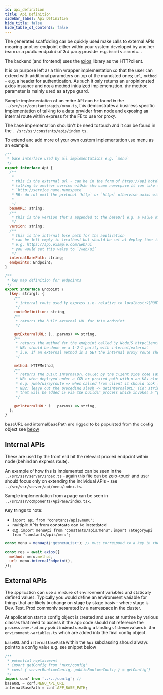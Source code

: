```yaml
---
id: api_definition
title: Api Definition
sidebar_label: Api Definition
hide_title: false
hide_table_of_contents: false
---
```


The generated scaffolding can be quickly used make calls to external APIs
meaning another endpoint either within your system developed by another team or
a public endpoint of 3rd party provider e.g. `hotels.com` etc...

The backend (and frontend) uses the [axios](https://github.com/axios/axios)
library as the HTTPclient.

It is on purpose left as a thin wrapper implementation so that the user can
extend with additional parameters on top of the mandated ones; `url`, `method` -
e.g. a header for authentication. As such it only returns an unopinionated axios
Instance and not a method initialized implementation. the method parameter is
mainly used as a type guard.

Sample implementation of an entire API can be found in the
```../src/ssr/constants/apis/menu.ts```, this demonstrates a business
specific implementation of talking to a data provider from node and exposing an
internal route within express for the FE to use for proxy.

The base implementation shouldn't be need to touch and it can be found in the
```../src/ssr/constants/apis/index.ts```.

To extend and add more of your own custom implementation use menu as an example.

```javascript
/**
 * base interface used by all implementations e.g. `menu`
 */
export interface Api {
  /**
   *
   * this is the external url - can be in the form of https://api.hotels.com/foo or when used inside a Kubernetes cluster
   * talking to another service within the same namespace it can take the form of `http://service_name` or
   * `http://service_name.namespace`
   * NB: do not omit the protocol `http` or `https` otherwise axios will default to localhost:80 as it will not recognize it as a valid TLD.
   *
   */
  baseURL: string;
  /**
   * this is the version that's appended to the baseUrl e.g. a value of `v2` => `https://api.hotels.com/foo/v2` || `http://service_name.namespace/v2`
   */
  version: string;
  /**
   * this is the internal base path for the application
   * can be left empty in localhost but should be set at deploy time if your application is not run under the root of your domain
   * e.g. https://app.example.com/web/ui
   * you would set this value to `/web/ui`
   */
  internalBasePath: string;
  endpoints: Endpoint;
}

/**
 * key map definition for endpoints
 */
export interface Endpoint {
  [key: string]: {
    /**
     * internal route used by express i.e. relative to localhost:${PORT}/myroute
     */
    routeDefinition: string,
    /**
     * returns the built external URL for this endpoint
     */

    getExternalURL: (...params) => string,
    /**
     * returns the method for the endpoint called by NodeJS httpclient(axios)
     * NB: should be done on a 1-2-1 parity with internal/external
     * i.e. if an external method is a GET the internal proxy route should also be a GET
     */

    method: HTTPMethod,
    /**
     * returns the built internalUrl called by the client side code (axios) a.k.a BFF
     * NB: when deployed under a CDN or proxied path within an K8s cluster this will be included
     * e.g. /web/ui/myroute => when called from client it should look like this https://app.example.com/web/ui/myroute
     * NB2: leave out the preceding slash => getInternalURL: (id: string) => `deletemenu/${id}`,
     * that will be added in via the builder process which invokes a "private" method within the Api base class.
     */

    getInternalURL: (...params) => string,
  };
}
```

baseURL and internalBasePath are rigged to be populated from the config
object see [below](####config)

## Internal APIs

These are used by the front end hit the relevant proxied endpoint within node
(behind an express route).

An example of how this is implemented can be seen in the
```../src/ssr/server/index.ts``` - again this file can be zero-touch and
user should focus only on extending the individual APIs - see
```../src/ssr/server/api/menu/index.ts```.

Sample implementation from a page can be seen in
```../src/ssr/components/ApiPane/index.tsx```.

Key things to note:

- `import api from "constants/apis/menu";`
- multiple APIs from constants can be instatiated
- e.g. `import menuApi from "constants/apis/menu";`
    `import categoryApi from "constants/apis/menu";`

```javascript
const menu = menuApi("getMenuList"); // must correspond to a key in the Endpoints for that class's Api implementation

const res = await axios({
  method: menu.method,
  url: menu.internalEndpoint(),
});
```

## External APIs

The application can use a mixture of environment variables and statically
defined values. Typically you would define an environment variable for things
that are likely to change on stage by stage basis - where stage is Dev, Test,
Prod commonly separated by a namespace in the cluster.

At application start a config object is created and used at runtime by various
classes that need to access it, the app code should not reference the
`process.env.*` at any point instead creating a binding of these values in the
`environment-variables.ts` which are added into the final config object.

`baseURL` and `internalBasePath` within the `Api` subclassing should always
point to a config value e.g. see snippet below

```javascript
/**
 * potential replacement
 * import getConfig from 'next/config'
 * const { serverRuntimeConfig, publicRuntimeConfig } = getConfig()
 */
import conf from "../../config"; //
baseURL = conf.MENU_API_URL;
internalBasePath = conf.APP_BASE_PATH;
```
